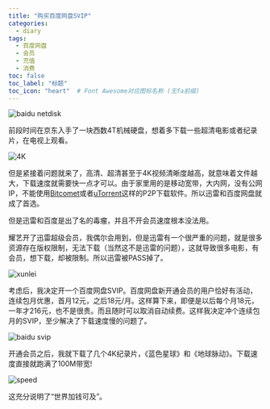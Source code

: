 ```yaml
---
title: "购买百度网盘SVIP"
categories:
  - diary
tags:
  - 百度网盘
  - 会员
  - 充值
  - 消费
toc: false
toc_label: "标题"
toc_icon: "heart"  # Font Awesome对应图标名称 (无fa前缀)	
---
```

![baidu netdisk][1]

前段时间在京东入手了一块西数4T机械硬盘，想着多下载一些超清电影或者纪录片，在电视上观看。

![4K][2]

但是紧接着问题就来了，高清、超清甚至于4K视频清晰度越高，就意味着文件越大，下载速度就需要快一点才可以。由于家里用的是移动宽带，大内网，没有公网IP，不能使用[Bitcomet][3]或者[uTorrent][4]这样的P2P下载软件。所以迅雷和百度网盘就成了首选。

但是迅雷和百度是出了名的毒瘤，并且不开会员速度根本没法用。

耀艺开了迅雷超级会员，我偶尔会用到，但是迅雷有一个很严重的问题，就是很多资源存在版权限制，无法下载（当然这不是迅雷的问题），这就导致很多电影，有会员，想下载，却被限制。所以迅雷被PASS掉了。

![xunlei][5]

考虑后，我决定开一个百度网盘SVIP。百度网盘新开通会员的用户恰好有活动，连续包月优惠，首月12元，之后18元/月。这样算下来，即便是以后每个月18元，一年才216元，也不是很贵。而且随时可以取消自动续费。这样我决定冲个连续包月的SVIP，至少解决了下载速度慢的问题了。

![baidu svip][6]

开通会员之后，我就下载了几个4K纪录片，《蓝色星球》和《地球脉动》。下载速度直接就跑满了100M带宽!

![speed][7]

这充分说明了“世界加钱可及”。


  [1]: https://s1.ax1x.com/2020/03/22/8IhMLT.jpg
  [2]: https://s1.ax1x.com/2020/03/22/8I5daD.jpg
  [3]: https://www.bitcomet.com/
  [4]: https://www.utorrent.com/
  [5]: https://s1.ax1x.com/2020/03/22/8I57Mq.jpg
  [6]: https://s1.ax1x.com/2020/03/22/8IIJYQ.png
  [7]: https://s1.ax1x.com/2020/03/22/8IhsFH.png